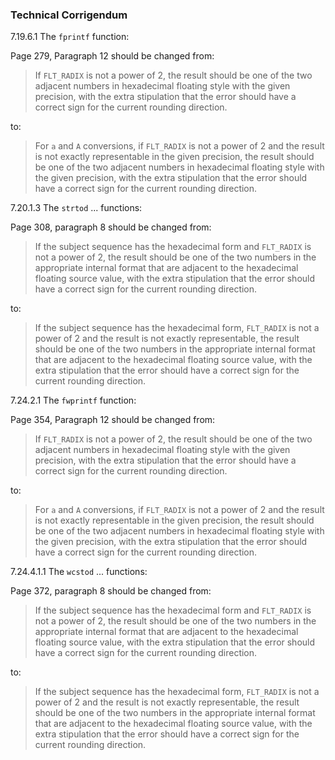 ### Technical Corrigendum

7.19.6.1 The `fprintf` function:

Page 279, Paragraph 12 should be changed from:

> If `FLT_RADIX` is not a power of 2, the result should be one of the two adjacent
> numbers in hexadecimal floating style with the given precision, with the extra
> stipulation that the error should have a correct sign for the current rounding
> direction.

to:

> For `a` and `A` conversions, if `FLT_RADIX` is not a power of 2 and the result
> is not exactly representable in the given precision, the result should be one of
> the two adjacent numbers in hexadecimal floating style with the given precision,
> with the extra stipulation that the error should have a correct sign for the
> current rounding direction.

7.20.1.3 The `strtod` ... functions:

Page 308, paragraph 8 should be changed from:

> If the subject sequence has the hexadecimal form and `FLT_RADIX` is not a power
> of 2, the result should be one of the two numbers in the appropriate internal
> format that are adjacent to the hexadecimal floating source value, with the
> extra stipulation that the error should have a correct sign for the current
> rounding direction.

to:

> If the subject sequence has the hexadecimal form, `FLT_RADIX` is not a power of
> 2 and the result is not exactly representable, the result should be one of the
> two numbers in the appropriate internal format that are adjacent to the
> hexadecimal floating source value, with the extra stipulation that the error
> should have a correct sign for the current rounding direction.

7.24.2.1 The `fwprintf` function:

Page 354, Paragraph 12 should be changed from:

> If `FLT_RADIX` is not a power of 2, the result should be one of the two adjacent
> numbers in hexadecimal floating style with the given precision, with the extra
> stipulation that the error should have a correct sign for the current rounding
> direction.

to:

> For `a` and `A` conversions, if `FLT_RADIX` is not a power of 2 and the result
> is not exactly representable in the given precision, the result should be one of
> the two adjacent numbers in hexadecimal floating style with the given precision,
> with the extra stipulation that the error should have a correct sign for the
> current rounding direction.

7.24.4.1.1 The `wcstod` ... functions:

Page 372, paragraph 8 should be changed from:

> If the subject sequence has the hexadecimal form and `FLT_RADIX` is not a power
> of 2, the result should be one of the two numbers in the appropriate internal
> format that are adjacent to the hexadecimal floating source value, with the
> extra stipulation that the error should have a correct sign for the current
> rounding direction.

to:

> If the subject sequence has the hexadecimal form, `FLT_RADIX` is not a power of
> 2 and the result is not exactly representable, the result should be one of the
> two numbers in the appropriate internal format that are adjacent to the
> hexadecimal floating source value, with the extra stipulation that the error
> should have a correct sign for the current rounding direction.
